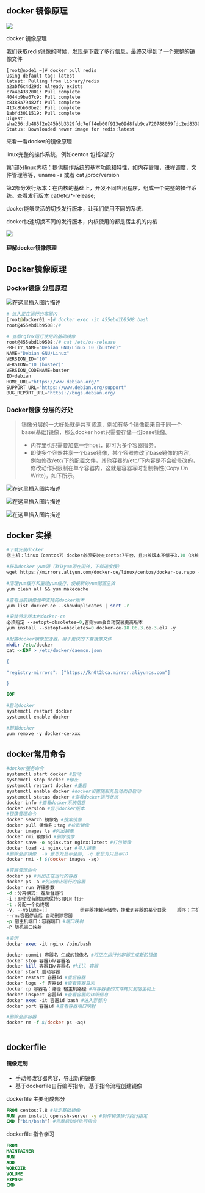 ## docker 镜像原理

![](.\pictures\docker生命周期.png)



docker 镜像原理

我们获取redis镜像的时候，发现是下载了多行信息，最终又得到了一个完整的镜像文件

```shell
[root@node1 ~]# docker pull redis
Using default tag: latest 
latest: Pulling from library/redis
a2abf6c4d29d: Already exists
c7a4e4382001: Pull complete
4044b9ba67c9: Pull complete
c8388a79482f: Pull complete
413c8bb60be2: Pull complete
1abfd3011519: Pull complete
Digest: sha256:db485f2e245b5b3329fdc7eff4eb00f913e09d8feb9ca720788059fdc2ed8339
Status: Downloaded newer image for redis:latest
```

来看一看docker的镜像原理

linux完整的操作系统，例如centos 包括2部分

第1部分linux内核：提供操作系统的基本功能和特性，如内存管理，进程调度，文件管理等等，uname -a 或者 cat /proc/version

第2部分发行版本：在内核的基础上，开发不同应用程序，组成一个完整的操作系统。查看发行版本 cat/etc/*-release;

docker能够灵活的切换发行版本，让我们使用不同的系统.

docker快速切换不同的发行版本，内核使用的都是宿主机的内核



![](.\pictures\Screenshot_1.png)

#### 理解docker镜像原理

## Docker镜像原理

### Docker镜像 分层原理

![在这里插入图片描述](https://img-bc.icode.best/20210708163824246.png)

```powershell
# 进入正在运行的容器内
[root@docker01 ~]# docker exec -it 455ebd1b9508 bash
root@455ebd1b9508:/# 

# 查看nginx运行使用的基础镜像
root@455ebd1b9508:/# cat /etc/os-release 
PRETTY_NAME="Debian GNU/Linux 10 (buster)"
NAME="Debian GNU/Linux"
VERSION_ID="10"
VERSION="10 (buster)"
VERSION_CODENAME=buster
ID=debian
HOME_URL="https://www.debian.org/"
SUPPORT_URL="https://www.debian.org/support"
BUG_REPORT_URL="https://bugs.debian.org/
```

### Docker镜像 分层的好处

> 镜像分层的一大好处就是共享资源，例如有多个镜像都来自于同一个base(基础)镜像，那么docker host只需要存储一份base镜像。
>
> - 内存里也只需要加载一份host，即可为多个容器服务。
> - 即使多个容器共享一个base镜像，某个容器修改了base镜像的内容，例如修改/etc/下的配置文件，其他容器的/etc/下内容是不会被修改的，修改动作只限制在单个容器内，这就是容器写时复制特性(Copy On Write)，如下所示。

![在这里插入图片描述](https://img-bc.icode.best/20210708191031330.png)

![在这里插入图片描述](https://img-bc.icode.best/20210708184825341.png)

![在这里插入图片描述](https://img-bc.icode.best/20210708184633446.png)



## docker 实操

```perl
#下载安装docker
宿主机：linux（centos7）docker必须安装在centos7平台，且内核版本不低于3.10（内核查看：uname -r） 

#获取docker yum源（默认yum源在国外，下载速度慢）
wget https://mirrors.aliyun.com/docker-ce/linux/centos/docker-ce.repo -O /etc/yum.repos.d/docker-ce.repo

#清理yum缓存和重建yum缓存，使最新的yum配置生效
yum clean all && yum makecache  

#查看当前镜像源中支持的docker版本
yum list docker-ce --showduplicates | sort -r 

#安装特定版本的docker-ce
必须指定 --setopt=obsoletes=0,否则yum会自动安装更高版本
yum install --setopt=obsoletes=0 docker-ce-18.06.3.ce-3.el7 -y 

#配置docker镜像加速器，用于更快的下载镜像文件
mkdir /etc/docker
cat <<EOF > /etc/docker/daemon.json

{

"registry-mirrors": ["https://kn0t2bca.mirror.aliyuncs.com"]

}

EOF 

#启动docker
systemctl restart docker
systemctl enable docker 

#卸载docker
yum remove -y docker-ce-xxx
```



## docker常用命令

```perl
#docker服务命令
systemctl start docker #启动
systemctl stop docker #停止
systemctl restart docker #重启
systemctl enable docker #docker设置随服务启动而自启动
systemctl status docker #查看docker运行状态
docker info #查看docker系统信息
docker version #显示docker版本
#镜像管理命令
docker search 镜像名 #搜索镜像
docker pull 镜像名：tag #拉取镜像
docker images ls #列出镜像
docker rmi 镜像id #删除镜像
docker save -o nginx.tar nginx:latest #打包镜像
docker load -i nginx.tar #导入镜像
#删除全部镜像  -a 意思为显示全部, -q 意思为只显示ID
docker rmi -f $(docker images -aq)

#容器管理命令
docker ps #列出正在运行的容器
docker ps -a #列出停止运行的容器
docker run 详细参数
-d :分离模式: 在后台运行
-i :即使没有附加也保持STDIN 打开
-t :分配一个伪终端
-v, --volume=[]            给容器挂载存储卷，挂载到容器的某个目录    顺序：主机：容器
--rm:容器停止后 自动删除容器
-p 宿主机端口：容器端口 #端口映射
-P 随机端口映射

#实例
docker exec -it nginx /bin/bash

docker commit 容器名 生成的镜像名 #将正在运行的容器生成新的镜像
docker stop 容器id/容器名
docker kill 容器ID/容器名 #kill 容器
docker start 启动容器
docker restart 容器id #重启容器
docker logs -f 容器id #查看容器日志
docker cp 容器名：路径 宿主机路径 #将容器里的文件拷贝到宿主机上
docker inspect 容器id #查看容器的详细信息
docker exec -it 容器id bash #进入容器内
docker port 容器id #查看容器端口映射

#删除全部容器
docker rm -f $(docker ps -aq)



```

## dockerfile

#### 镜像定制 

* 手动修改容器内容，导出新的镜像
* 基于dockerfile自行编写指令，基于指令流程创建镜像

dockerfile 主要组成部分

```dockerfile
FROM centos:7.8 #指定基础镜像
RUN yum install openssh-server -y #制作镜像操作执行指定
CMD ["bin/bash"] #容器启动时执行指令
```

dockerfile 指令学习

```dockerfile
FROM
MAINTAINER
RUN
ADD
WORKDIR
VOLUME
EXPOSE
CMD
```














